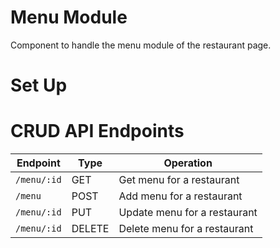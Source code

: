# Menu Module
Component to handle the menu module of the restaurant page.

# Set Up

# CRUD API Endpoints

| Endpoint                                | Type   | Operation                    |
|-----------------------------------------|--------|------------------------------|
| `/menu/:id`                             | GET    | Get menu for a restaurant    |
| `/menu`                                 | POST   | Add menu for a restaurant    |
| `/menu/:id`                             | PUT    | Update menu for a restaurant |
| `/menu/:id`                             | DELETE | Delete menu for a restaurant |
